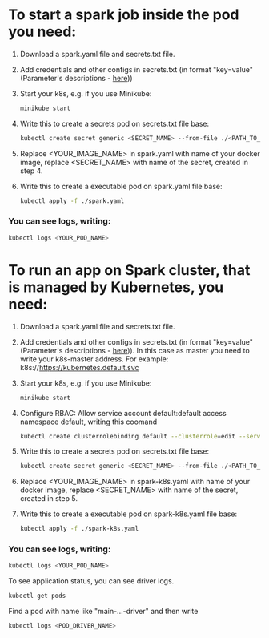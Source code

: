 # To start a spark job inside the pod you need:
1) Download a spark.yaml file and secrets.txt file.
2) Add credentials and other configs in secrets.txt (in format "key=value" (Parameter's descriptions - [here](https://github.com/YuliyaValova/DataEngineer_SparkPractice/blob/master/README.md)))      
3) Start your k8s, e.g. if you use Minikube:
	```sh
	minikube start
	```
4) Write this to create a secrets pod on secrets.txt file base:
	```sh
	kubectl create secret generic <SECRET_NAME> --from-file ./<PATH_TO_FILE>/secrets.txt
	```
5) Replace <YOUR_IMAGE_NAME> in spark.yaml with name of your docker image, replace <SECRET_NAME> with name of the secret, created in step 4.

6) Write this to create a executable pod on spark.yaml file base:
	```sh
	kubectl apply -f ./spark.yaml 
	```
	
### You can see logs, writing:
```sh
kubectl logs <YOUR_POD_NAME>
```
# To run an app on Spark cluster, that is managed by Kubernetes, you need:	
1) Download a spark.yaml file and secrets.txt file.
2) Add credentials and other configs in secrets.txt (in format "key=value" (Parameter's descriptions - [here](https://github.com/YuliyaValova/DataEngineer_SparkPractice/blob/master/README.md))). In this case as master you need to write your k8s-master address. For example: k8s://https://kubernetes.default.svc      
3) Start your k8s, e.g. if you use Minikube:
	```sh
	minikube start
	```
4) Configure RBAC: Allow service account default:default access namespace default, writing this coomand
	 ```sh
	kubectl create clusterrolebinding default --clusterrole=edit --serviceaccount=default:default --namespace=default
	```
5) Write this to create a secrets pod on secrets.txt file base:
	```sh
	kubectl create secret generic <SECRET_NAME> --from-file ./<PATH_TO_FILE>/secrets.txt 
	```
	
6) Replace <YOUR_IMAGE_NAME> in spark-k8s.yaml with name of your docker image, replace <SECRET_NAME> with name of the secret, created in step 5.
7) Write this to create a executable pod on spark-k8s.yaml file base:
	```sh
	kubectl apply -f ./spark-k8s.yaml 
	```
	
### You can see logs, writing:
```sh
kubectl logs <YOUR_POD_NAME>
```
To see application status, you can see driver logs.
```sh
kubectl get pods 
```
Find a pod with name like "main-...-driver" and then write
```sh
kubectl logs <POD_DRIVER_NAME>
```
